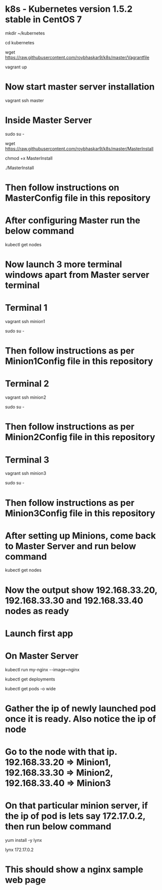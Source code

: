 # k8s - Kubernetes version 1.5.2 stable in CentOS 7
mkdir ~/kubernetes

cd kubernetes

wget https://raw.githubusercontent.com/roybhaskar9/k8s/master/Vagrantfile

vagrant up

# Now start master server installation

vagrant ssh master

# Inside Master Server

sudo su -

wget https://raw.githubusercontent.com/roybhaskar9/k8s/master/MasterInstall

chmod +x MasterInstall

./MasterInstall

# Then follow instructions on MasterConfig file in this repository
# After configuring Master run the below command

kubectl get nodes

# Now launch 3 more terminal windows apart from Master server terminal
# Terminal 1 

vagrant ssh minion1

sudo su -

# Then follow instructions as per Minion1Config file in this repository
# Terminal 2 

vagrant ssh minion2

sudo su -

# Then follow instructions as per Minion2Config file in this repository
# Terminal 3 

vagrant ssh minion3

sudo su -

# Then follow instructions as per Minion3Config file in this repository

# After setting up Minions, come back to Master Server and run below command

kubectl get nodes

# Now the output show 192.168.33.20, 192.168.33.30 and 192.168.33.40 nodes as ready

# Launch first app
# On Master Server

kubectl run my-nginx --image=nginx

kubectl get deployments

kubectl get pods -o wide

# Gather the ip of newly launched pod once it is ready. Also notice the ip of node
# Go to the node with that ip. 192.168.33.20 => Minion1, 192.168.33.30 => Minion2, 192.168.33.40 => Minion3
# On that particular minion server, if the ip of pod is lets say 172.17.0.2, then run below command

yum install -y lynx

lynx 172.17.0.2

# This should show a nginx sample web page




